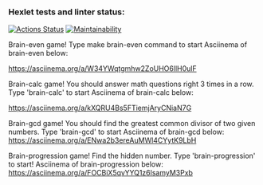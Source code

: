 ### Hexlet tests and linter status:
[![Actions Status](https://github.com/PavelTytc/frontend-project-lvl1/workflows/hexlet-check/badge.svg)](https://github.com/PavelTytc/frontend-project-lvl1/actions)
[![Maintainability](https://api.codeclimate.com/v1/badges/dee3d7717132625201de/maintainability)](https://codeclimate.com/github/PavelTytc/frontend-project-lvl1/maintainability)

Brain-even game!
Type make brain-even command to start
Asciinema of brain-even below:

https://asciinema.org/a/W34YWqtgmhw2ZoUHO6llH0ulF


Brain-calc game!
You should answer math questions right 3 times in a row.
Type 'brain-calc' to start
Asciinema of brain-calc below:

https://asciinema.org/a/kXQRU4Bs5FTiemjAryCNiaN7G


Brain-gcd game!
You should find the greatest common divisor of  two given numbers.
Type 'brain-gcd' to start
Asciinema of brain-gcd below:
https://asciinema.org/a/ENwa2b3ereAuMWl4CYytK9LbH


Brain-progression game!
Find the hidden number.
Type 'brain-progression' to start!
Asciinema of brain-progression below:
https://asciinema.org/a/FOCBiX5qvYYQ1z6lsamyM3Pxb
